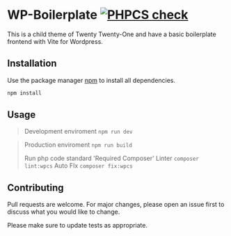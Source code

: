 # WP-Boilerplate [![PHPCS check](https://github.com/axielroque/child-theme/actions/workflows/phpcs.yml/badge.svg)](https://github.com/axielroque/child-theme/actions/workflows/phpcs.yml)

This is a child theme of Twenty Twenty-One and have a basic boilerplate frontend
with Vite for Wordpress.

## Installation

Use the package manager [npm](https://www.npmjs.com/) to install all
dependencies.

```bash
npm install
```

## Usage

> Development enviroment `npm run dev`

> Production enviroment `npm run build`
>
> Run php code standard 'Required Composer'
> Linter `composer lint:wpcs`
> Auto FIx `composer fix:wpcs`

## Contributing

Pull requests are welcome. For major changes, please open an issue first to
discuss what you would like to change.

Please make sure to update tests as appropriate.
